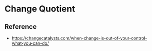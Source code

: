 # Change Quotient

## Reference

- https://changecatalysts.com/when-change-is-out-of-your-control-what-you-can-do/